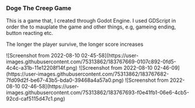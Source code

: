 <h3>Doge The Creep Game</h3>
<p>This is a game that, I created through Godot Engine. I used GDScript in order the to mauplate the game and other things, e.g, gameing ending, button reacting etc.</p>

<p>The longer the player survive, the longer score increases</p>
![Screenshot from 2022-08-10 02-45-58](https://user-images.githubusercontent.com/75313862/183767669-0107c892-0fd5-4c4c-a31b-11e12208f14f.png)
![Screenshot from 2022-08-10 02-46-09](https://user-images.githubusercontent.com/75313862/183767682-7fd09d2f-be67-43b5-bda0-39468a4a57a0.png)
![Screenshot from 2022-08-10 02-46-58](https://user-images.githubusercontent.com/75313862/183767693-f0e41fb1-06e6-4cb5-92cd-caf5115d47c1.png)
